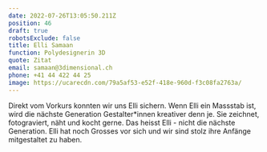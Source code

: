 ```yaml
---
date: 2022-07-26T13:05:50.211Z
position: 46
draft: true
robotsExclude: false
title: Elli Samaan
function: Polydesignerin 3D
quote: Zitat
email: samaan@3dimensional.ch
phone: +41 44 422 44 25
image: https://ucarecdn.com/79a5af53-e52f-418e-960d-f3c08fa2763a/
---
```

Direkt vom Vorkurs konnten wir uns Elli sichern.
Wenn Elli ein Massstab ist, wird die nächste Generation Gestalter*innen kreativer denn je.
Sie zeichnet, fotograviert, näht und kocht gerne. Das heisst Elli - nicht die nächste Generation.
Elli hat noch Grosses vor sich und wir sind stolz ihre Anfänge mitgestaltet zu haben.

